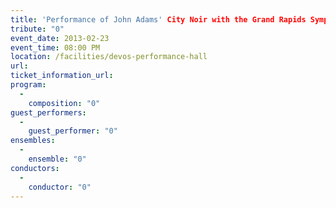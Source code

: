 ```yaml
---
title: 'Performance of John Adams' City Noir with the Grand Rapids Symphony'
tribute: "0"
event_date: 2013-02-23
event_time: 08:00 PM
location: /facilities/devos-performance-hall
url: 
ticket_information_url: 
program: 
  -
    composition: "0"
guest_performers: 
  -
    guest_performer: "0"
ensembles: 
  -
    ensemble: "0"
conductors: 
  -
    conductor: "0"
---
```

